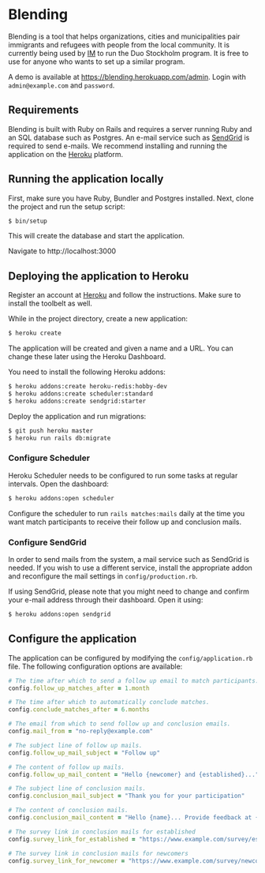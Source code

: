 # Blending

Blending is a tool that helps organizations, cities and municipalities pair immigrants and refugees with people from the local community. It is currently being used by [IM](https://www.manniskohjalp.se) to run the Duo Stockholm program. It is free to use for anyone who wants to set up a similar program.

A demo is available at https://blending.herokuapp.com/admin. Login with `admin@example.com` and `password`.

## Requirements

Blending is built with Ruby on Rails and requires a server running Ruby and an SQL database such as Postgres. An e-mail service such as [SendGrid](https://www.sendgrid.com) is required to send e-mails. We recommend installing and running the application on the [Heroku](https://www.heroku.com) platform.

## Running the application locally

First, make sure you have Ruby, Bundler and Postgres installed. Next, clone the project and run the setup script:

```sh
$ bin/setup
```

This will create the database and start the application.

Navigate to http://localhost:3000

## Deploying the application to Heroku

Register an account at [Heroku](https://www.heroku.com) and follow the instructions. Make sure to install the toolbelt as well.

While in the project directory, create a new application:

```sh
$ heroku create
```

The application will be created and given a name and a URL. You can change these later using the Heroku Dashboard.

You need to install the following Heroku addons:

```sh
$ heroku addons:create heroku-redis:hobby-dev
$ heroku addons:create scheduler:standard
$ heroku addons:create sendgrid:starter
```

Deploy the application and run migrations:

```sh
$ git push heroku master
$ heroku run rails db:migrate
```

### Configure Scheduler

Heroku Scheduler needs to be configured to run some tasks at regular intervals. Open the dashboard:

```sh
$ heroku addons:open scheduler
```

Configure the scheduler to run `rails matches:mails` daily at the time you want match participants to receive their follow up and conclusion mails.

### Configure SendGrid

In order to send mails from the system, a mail service such as SendGrid is needed. If you wish to use a different service, install the appropriate addon and reconfigure the mail settings in `config/production.rb`.

If using SendGrid, please note that you might need to change and confirm your e-mail address through their dashboard. Open it using:

```sh
$ heroku addons:open sendgrid
```

## Configure the application

The application can be configured by modifying the `config/application.rb` file. The following configuration options are available:

```ruby
# The time after which to send a follow up email to match participants.
config.follow_up_matches_after = 1.month

# The time after which to automatically conclude matches.
config.conclude_matches_after = 6.months

# The email from which to send follow up and conclusion emails.
config.mail_from = "no-reply@example.com"

# The subject line of follow up mails.
config.follow_up_mail_subject = "Follow up"

# The content of follow up mails.
config.follow_up_mail_content = "Hello {newcomer} and {established}..."

# The subject line of conclusion mails.
config.conclusion_mail_subject = "Thank you for your participation"

# The content of conclusion mails.
config.conclusion_mail_content = "Hello {name}... Provide feedback at {survey_link}..."

# The survey link in conclusion mails for established
config.survey_link_for_established = "https://www.example.com/survey/established"

# The survey link in conclusion mails for newcomers
config.survey_link_for_newcomer = "https://www.example.com/survey/newcomer"
```
